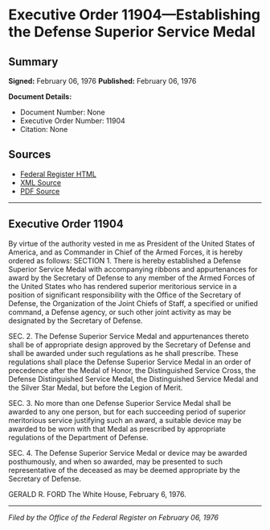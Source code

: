 # Executive Order 11904—Establishing the Defense Superior Service Medal

## Summary

**Signed:** February 06, 1976
**Published:** February 06, 1976

**Document Details:**
- Document Number: None
- Executive Order Number: 11904
- Citation: None

## Sources
- [Federal Register HTML](https://www.presidency.ucsb.edu/documents/executive-order-11904-establishing-the-defense-superior-service-medal)
- [XML Source](None)
- [PDF Source](None)

---

## Executive Order 11904

By virtue of the authority vested in me as President of the United States of America, and as Commander in Chief of the Armed Forces, it is hereby ordered as follows:
SECTION 1. There is hereby established a Defense Superior Service Medal with accompanying ribbons and appurtenances for award by the Secretary of Defense to any member of the Armed Forces of the United States who has rendered superior meritorious service in a position of significant responsibility with the Office of the Secretary of Defense, the Organization of the Joint Chiefs of Staff, a specified or unified command, a Defense agency, or such other joint activity as may be designated by the Secretary of Defense.

SEC. 2. The Defense Superior Service Medal and appurtenances thereto shall be of appropriate design approved by the Secretary of Defense and shall be awarded under such regulations as he shall prescribe. These regulations shall place the Defense Superior Service Medal in an order of precedence after the Medal of Honor, the Distinguished Service Cross, the Defense Distinguished Service Medal, the Distinguished Service Medal and the Silver Star Medal, but before the Legion of Merit.

SEC. 3. No more than one Defense Superior Service Medal shall be awarded to any one person, but for each succeeding period of superior meritorious service justifying such an award, a suitable device may be awarded to be worn with that Medal as prescribed by appropriate regulations of the Department of Defense.

SEC. 4. The Defense Superior Service Medal or device may be awarded posthumously, and when so awarded, may be presented to such representative of the deceased as may be deemed appropriate by the Secretary of Defense.

GERALD R. FORD
The White House,
February 6, 1976.

---

*Filed by the Office of the Federal Register on February 06, 1976*
